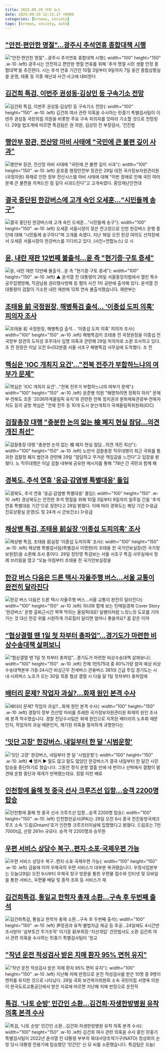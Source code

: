 ```yaml
---
title: 2025.09.29 사회 뉴스
date: 2025-09-29 12:15:17 +0900
categories: [krnews, society]
tags: [krnews, society, auto]
---
```

## ["안전·편안한 명절"…광주시 추석연휴 종합대책 시행](https://n.news.naver.com/mnews/article/421/0008514665)

!["안전·편안한 명절"…광주시 추석연휴 종합대책 시행](https://mimgnews.pstatic.net/image/origin/421/2025/09/29/8514665.jpg?type=nf220_150){: width="100" height="150" .w-10 .left}
광주시는 안전하고 편안한 명절 연휴를 위해 '추석 명절 시민 생활 안정 종합대책'을 추진한다. 시는 추석 연휴 기간인 10월 3일부터 9일까지 7일 동안 종합상황실을 운영, 태풍 등 각종 재난과 사건·사고에 대비한다

## [김건희 특검, 이번주 권성동·김상민 등 구속기소 전망](https://n.news.naver.com/mnews/article/032/0003399491)

![김건희 특검, 이번주 권성동·김상민 등 구속기소 전망](https://mimgnews.pstatic.net/image/origin/032/2025/09/29/3399491.jpg?type=nf220_150){: width="100" height="150" .w-10 .left}
김건희 여사 관련 의혹을 수사하는 민중기 특별검사팀이 이번주 권성동 국민의힘 의원을 비롯한 주요 구속 피의자를 잇따라 기소할 것으로 전망된다. 29일 법조계에 따르면 특검팀은 권 의원, 김상민 전 부장검사, ‘건진법

## [행안부 장관, 전산망 마비 사태에 "국민에 큰 불편 깊이 사과"](https://n.news.naver.com/mnews/article/025/0003472529)

![행안부 장관, 전산망 마비 사태에 "국민에 큰 불편 깊이 사과"](https://mimgnews.pstatic.net/image/origin/025/2025/09/29/3472529.jpg?type=nf220_150){: width="100" height="150" .w-10 .left}
윤호중 행정안전부 장관은 29일 대전 국가정보자원관리원(국정자원) 화재로 인한 정부 전산시스템 마비 사태에 대해 "이번 장애로 인해 국민 여러분께 큰 불편을 끼쳐드린 점 깊이 사과드린다"고 고개숙였다. 중앙재난안전대

## [결국 중단된 한강버스에 고개 숙인 오세훈…“시민들께 송구”](https://n.news.naver.com/mnews/article/018/0006128735)

![결국 중단된 한강버스에 고개 숙인 오세훈…“시민들께 송구”](https://mimgnews.pstatic.net/image/origin/018/2025/09/29/6128735.jpg?type=nf220_150){: width="100" height="150" .w-10 .left}
오세훈 서울시장이 잦은 잔고장으로 인한 한강버스 운행 중단에 대해 “시민들께 송구하다”며 고개를 숙였다. 지난 18일 오전 한강 여의도 선착장에서 오세훈 서울시장이 한강버스를 기다리고 있다. (사진=연합뉴스) 오 시

## [윤, 내란 재판 12번째 불출석…윤 측 "현기증·구토 증세"](https://n.news.naver.com/mnews/article/055/0001296445)

![윤, 내란 재판 12번째 불출석…윤 측 "현기증·구토 증세"](https://mimgnews.pstatic.net/image/origin/055/2025/09/29/1296445.jpg?type=nf220_150){: width="100" height="150" .w-10 .left}
▲ 윤석열 전 대통령이 26일 서울중앙지법에서 열린 특수공무집행방해, 직권남용 권리행사방해 등 혐의 사건 1차 공판에 출석해 있다. 윤석열 전 대통령이 검찰이 기소한 내란 재판에 12회 연속 불출석했습니다. 재판부는

## [조태용 前 국정원장, 해병특검 출석… ‘이종섭 도피 의혹’ 피의자 조사](https://n.news.naver.com/mnews/article/366/0001111667)

![조태용 前 국정원장, 해병특검 출석… ‘이종섭 도피 의혹’ 피의자 조사](https://mimgnews.pstatic.net/image/origin/366/2025/09/29/1111667.jpg?type=nf220_150){: width="100" height="150" .w-10 .left}
해병특검이 조태용 전 국정원장을 이종섭 전 국방부 장관의 도피성 호주대사 임명 의혹과 관련해 29일 피의자로 소환 조사하고 있다. 조 전 원장은 이날 오전 9시52분쯤 서울 서초구 해병특검 사무실에 도착했다. 조 전

## [핵심은 'IOC 개최지 요건'…"전북 전주가 부합하느냐의 여부가 문제"](https://n.news.naver.com/mnews/article/002/0002408202)

![핵심은 'IOC 개최지 요건'…"전북 전주가 부합하느냐의 여부가 문제"](https://mimgnews.pstatic.net/image/origin/002/2025/09/28/2408202.jpg?type=nf220_150){: width="100" height="150" .w-10 .left}
윤준병 의원 "해명하려면 정확히 하라" 문체부·전북도 조준 '2036하계올림픽 유치'와 관련한 전북 정치권과 문화체육관광부·전북자치도 등의 공방 핵심은 "전북 전주 등 10개 도시 분산개최가 국제올림픽위원회(IOC)

## [검찰총장 대행 "충분한 논의 없는 檢 폐지 현실 참담…의견 개진 최선"](https://n.news.naver.com/mnews/article/469/0000889846)

![검찰총장 대행 "충분한 논의 없는 檢 폐지 현실 참담…의견 개진 최선"](https://mimgnews.pstatic.net/image/origin/469/2025/09/29/889846.jpg?type=nf220_150){: width="100" height="150" .w-10 .left}
노만석 검찰총장 직무대행이 최근 국회를 통과한 검찰청 폐지 법안과 관련해 29일 "참담하고 무거운 책임감을 느낀다"고 입장을 밝혔다. 노 직무대행은 이날 검찰 내부에 공유한 메시지를 통해 "78년 간 국민과 함께 해

## [경북도, 추석 연휴 '응급·감염병 특별대응' 돌입](https://n.news.naver.com/mnews/article/088/0000972776)

![경북도, 추석 연휴 '응급·감염병 특별대응' 돌입](https://mimgnews.pstatic.net/image/origin/088/2025/09/28/972776.jpg?type=nf220_150){: width="100" height="150" .w-10 .left}
경상북도는 안전한 추석 명절을 위해 10월 3일부터 9일까지 일주일 간을 '추석연휴 특별대응 기간'으로 정한다고 28일 밝혔다. 이에 따라 경북도는 해당 기간 ▷응급진료상황실 운영(도 및 24개 시·군보건소) ▷응급

## [채상병 특검, 조태용 前실장 ‘이종섭 도피의혹’ 조사](https://n.news.naver.com/mnews/article/020/0003664461)

![채상병 특검, 조태용 前실장 ‘이종섭 도피의혹’ 조사](https://mimgnews.pstatic.net/image/origin/020/2025/09/29/3664461.jpg?type=nf220_150){: width="100" height="150" .w-10 .left}
채상병 특별검사팀(특별검사 이명현)이 조태용 전 국가안보실장(전 국가정보원장)을 소환해 조사 중이다. 29일 정민영 특검보는 서울 서초구 특검 사무실에서 정례 브리핑을 열고 “오늘 아침부터 조태용 전 국가안보실장을

## [한강 버스 다음은 드론 택시·자율주행 버스…서울 교통이 완전히 달라진다](https://n.news.naver.com/mnews/article/009/0005566047)

![한강 버스 다음은 드론 택시·자율주행 버스…서울 교통이 완전히 달라진다](https://mimgnews.pstatic.net/image/origin/009/2025/09/28/5566047.jpg?type=nf220_150){: width="100" height="150" .w-10 .left}
자녀와 함께 보는 틴매일경제 Cover Story ‘한강버스’ 운항 출퇴근시간 꽉꽉 막히는 올림픽대로! 달팽이처럼 느릿느릿 도로를 기어가는 것 대신 한강 위를 시원하게 가로질러 달리면 얼마나 좋을까요? 꿈 같은 이야

## [“협상결렬 땐 1일 첫 차부터 총파업”…경기도가 마련한 비상수송대책 살펴보니](https://n.news.naver.com/mnews/article/009/0005566398)

![“협상결렬 땐 1일 첫 차부터 총파업”…경기도가 마련한 비상수송대책 살펴보니](https://mimgnews.pstatic.net/image/origin/009/2025/09/29/5566398.jpg?type=nf220_150){: width="100" height="150" .w-10 .left}
전체 1만575대 중 80%가량 참여 예상 비상수송대책본부 가동·24시간 비상근무 전세버스·관용버스 381대 긴급 투입 경기도는 시내·시외버스 노조가 오는 30일 최종 협상 결렬 시 다음 달 1일 첫차부터 총파업에

## [배터리 문제? 작업자 과실?…화재 원인 본격 수사](https://n.news.naver.com/mnews/article/422/0000786163)

![배터리 문제? 작업자 과실?…화재 원인 본격 수사](https://mimgnews.pstatic.net/image/origin/422/2025/09/28/786163.jpg?type=nf220_150){: width="100" height="150" .w-10 .left}
경찰이 정부 전산망 마비를 초래한 국가정보자원관리원 화재의 원인 조사에 본격 착수했습니다. 경찰 전담수사팀은 화재 원인으로 지목된 배터리의 노후화 때문인지, 작업자의 과실 때문인지, 제기된 의혹을 철저하게 규명한다는

## ['잇단 고장' 한강버스, 내일부터 한 달 '시범운항'](https://n.news.naver.com/mnews/article/214/0001452149)

!['잇단 고장' 한강버스, 내일부터 한 달 '시범운항'](https://mimgnews.pstatic.net/image/origin/214/2025/09/28/1452149.jpg?type=nf220_150){: width="100" height="150" .w-10 .left}
◀ 앵커 ▶ 말도 많고 탈도 많았던 한강버스가 결국 내일부터 한 달간 시민 탑승을 중단하기로 했습니다. 그동안 정식 운항 열흘 만에 네 번이나 선박에서 결함이 발견돼 운항 중단과 재개가 반복됐는데요. 정말 이런 배로

## [인천항에 올해 첫 중국 선사 크루즈선 입항…승객 2200명 탑승](https://n.news.naver.com/mnews/article/005/0001805310)

![인천항에 올해 첫 중국 선사 크루즈선 입항…승객 2200명 탑승](https://mimgnews.pstatic.net/image/origin/005/2025/09/29/1805310.jpg?type=nf220_150){: width="100" height="150" .w-10 .left}
인천항만공사(IPA)는 29일 오전 6시 중국 천진동방국제크루즈 소속 ‘드림(Dream)’호가 인천항 크루즈터미널에 입항했다고 밝혔다. 드림호는 7만7000t급, 선장 261m 규모다. 승객 약 2200명과 승무원

## [우편 서비스 상당수 복구‥편지·소포·국제우편 가능](https://n.news.naver.com/mnews/article/214/0001452257)

![우편 서비스 상당수 복구‥편지·소포·국제우편 가능](https://mimgnews.pstatic.net/image/origin/214/2025/09/29/1452257.jpg?type=nf220_150){: width="100" height="150" .w-10 .left}
금융에 이어 우체국의 우편 서비스가 대부분 복귀됐습니다. 우정사업본부는 오늘(29일) 오전 9시부터 우체국 창구 방문을 통한 우편물 접수와 인터넷 및 모바일을 통한 서비스, 우편물 배달 및 종적 조회 등 서비스가 재

## [김건희특검, 통일교 한학자 총재 소환…구속 후 두번째 출석](https://n.news.naver.com/mnews/article/001/0015655190)

![김건희특검, 통일교 한학자 총재 소환…구속 후 두번째 출석](https://mimgnews.pstatic.net/image/origin/001/2025/09/29/15655190.jpg?type=nf220_150){: width="100" height="150" .w-10 .left}
尹정권과 유착·불법자금 제공 등 추궁…24일에도 4시간반 조사받아 '삼부토건 주가조작' 이기훈 前부회장·'지선개입' 건진법사도 소환 김건희 여사 관련 의혹을 수사하는 민중기 특별검사팀이 '정교

## ["작년 운전 적성검사 받은 치매 환자 95% 면허 유지"](https://n.news.naver.com/mnews/article/001/0015654903)

!["작년 운전 적성검사 받은 치매 환자 95% 면허 유지"](https://mimgnews.pstatic.net/image/origin/001/2025/09/29/15654903.jpg?type=nf220_150){: width="100" height="150" .w-10 .left}
지난해 치매 판정으로 운전 적성검사를 받은 10명 중 9명이 면허를 유지한 것으로 나타났다. 29일 국회 보건복지위원회 소속 국민의힘 서명옥 의원이 한국도로교통공단에서 받은 자료에 따르면 지난해 치매 판정으로 운전적

## [특검, ‘나토 순방’ 민간인 소환…김건희·자생한방병원 유착 의혹 본격 수사](https://n.news.naver.com/mnews/article/056/0012038573)

![특검, ‘나토 순방’ 민간인 소환…김건희·자생한방병원 유착 의혹 본격 수사](https://mimgnews.pstatic.net/image/origin/056/2025/09/29/12038573.jpg?type=nf220_150){: width="100" height="150" .w-10 .left}
김건희 여사 관련 의혹을 수사 중인 민중기 특별검사팀이 2022년 윤석열 전 대통령 부부의 북대서양조약기구(NATO) 정상회의 순방 당시 대통령 전용기에 탑승했던 ‘민간인’ 신 모 씨를 소환했습니다. 특검팀은 오늘(

